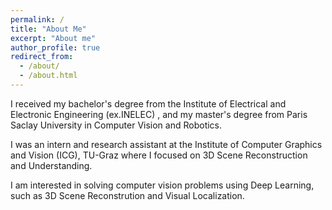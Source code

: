 ```yaml
---
permalink: /
title: "About Me"
excerpt: "About me"
author_profile: true
redirect_from: 
  - /about/
  - /about.html
---
```


I received my bachelor's degree from the Institute of Electrical and Electronic Engineering (ex.INELEC) , and my master's degree from Paris Saclay University in Computer Vision and Robotics.

I was an intern and research assistant at the Institute of Computer Graphics and Vision (ICG), TU-Graz where I focused on 3D Scene Reconstruction and Understanding.

I am interested in solving computer vision problems using Deep Learning, such as 3D Scene Reconstrution and Visual Localization.

